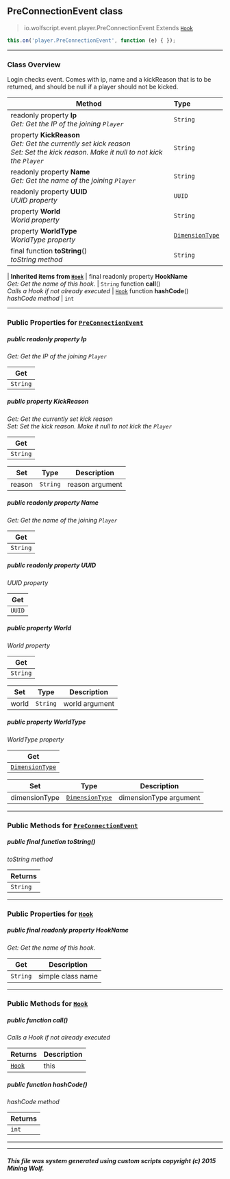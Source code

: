 ## PreConnectionEvent __class__

>io.wolfscript.event.player.PreConnectionEvent
>Extends [`Hook`](../Hook.md)
``` javascript
this.on('player.PreConnectionEvent', function (e) { });
```


---

### Class Overview

Login checks event. Comes with ip, name and a kickReason that is to be returned, and should be null if a player should not be kicked.

Method | Type   
--- | :--- 
 readonly property __Ip__ <br> _Get: Get the IP of the joining `Player`_ | `String`
  property __KickReason__ <br> _Get: Get the currently set kick reason<br>Set: Set the kick reason. Make it null to not kick the `Player`_ | `String`
 readonly property __Name__ <br> _Get: Get the name of the joining `Player`_ | `String`
 readonly property __UUID__ <br> _UUID property_ | `UUID`
  property __World__ <br> _World property_ | `String`
  property __WorldType__ <br> _WorldType property_ | [`DimensionType`](../../api/world/DimensionType.md)
final function __toString__() <br> _toString method_ | `String`
 |
__Inherited items from [`Hook`](../Hook.md)__ |
final readonly property __HookName__ <br> _Get: Get the name of this hook._ | `String`
 function __call__() <br> _Calls a Hook if not already executed_ | [`Hook`](../Hook.md)
 function __hashCode__() <br> _hashCode method_ | `int`





---


### Public Properties for [`PreConnectionEvent`](PreConnectionEvent.md)

##### <a id='ip'></a>public  readonly property __Ip__

_Get: Get the IP of the joining `Player`_

Get | 
--- | 
`String` |



##### <a id='kickreason'></a>public   property __KickReason__

_Get: Get the currently set kick reason<br>Set: Set the kick reason. Make it null to not kick the `Player`_

Get | 
--- | 
`String` |

Set | Type | Description  
--- | --- | --- 
reason | `String` | reason argument


##### <a id='name'></a>public  readonly property __Name__

_Get: Get the name of the joining `Player`_

Get | 
--- | 
`String` |



##### <a id='uuid'></a>public  readonly property __UUID__

_UUID property_

Get | 
--- | 
`UUID` |



##### <a id='world'></a>public   property __World__

_World property_

Get | 
--- | 
`String` |

Set | Type | Description  
--- | --- | --- 
world | `String` | world argument


##### <a id='worldtype'></a>public   property __WorldType__

_WorldType property_

Get | 
--- | 
[`DimensionType`](../../api/world/DimensionType.md) |

Set | Type | Description  
--- | --- | --- 
dimensionType | [`DimensionType`](../../api/world/DimensionType.md) | dimensionType argument


---

### Public Methods for [`PreConnectionEvent`](PreConnectionEvent.md)

##### <a id='tostring'></a>public final function __toString__()

_toString method_

Returns | 
--- | 
`String` |


---

### Public Properties for [`Hook`](../Hook.md)

##### <a id='hookname'></a>public final readonly property __HookName__

_Get: Get the name of this hook._

Get | Description
--- | --- 
`String` | simple class name



---

### Public Methods for [`Hook`](../Hook.md)

##### <a id='call'></a>public  function __call__()

_Calls a Hook if not already executed_

Returns | Description
--- | --- 
[`Hook`](../Hook.md) | this


##### <a id='hashcode'></a>public  function __hashCode__()

_hashCode method_

Returns | 
--- | 
`int` |


---


---


##### This file was system generated using custom scripts copyright (c) 2015 Mining Wolf.
	


